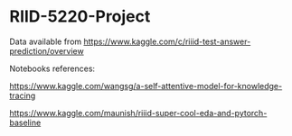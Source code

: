 # RIID-5220-Project


Data available from https://www.kaggle.com/c/riiid-test-answer-prediction/overview


Notebooks references:


https://www.kaggle.com/wangsg/a-self-attentive-model-for-knowledge-tracing


https://www.kaggle.com/maunish/riiid-super-cool-eda-and-pytorch-baseline
